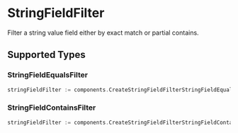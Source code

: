 # StringFieldFilter

Filter a string value field either by exact match or partial contains.


## Supported Types

### StringFieldEqualsFilter

```go
stringFieldFilter := components.CreateStringFieldFilterStringFieldEqualsFilter(components.StringFieldEqualsFilter{/* values here */})
```

### StringFieldContainsFilter

```go
stringFieldFilter := components.CreateStringFieldFilterStringFieldContainsFilter(components.StringFieldContainsFilter{/* values here */})
```

